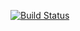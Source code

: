 [![Build Status](https://travis-ci.org/thembajsph/settings-bill-expressjs.svg?branch=master)](https://travis-ci.org/thembajsph/settings-bill-expressjs)